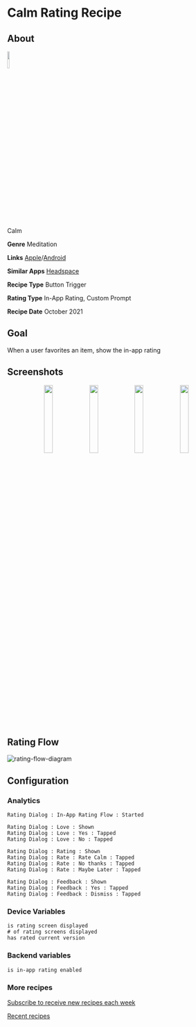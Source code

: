 # Calm Rating Recipe

## About

<img src='https://play-lh.googleusercontent.com/S76GphUu2pZa249td2Bb4XAhLcPRrFdL1zp_5qU1ouukvRq9r0-8jJ-CruaTtdT6g84=s180-rw' width='10%'>

Calm

**Genre** Meditation

**Links** [Apple](https://apps.apple.com/us/app/calm-sleep-meditation/id571800810)/[Android](https://play.google.com/store/apps/details?id=com.calm.android)

**Similar Apps** [Headspace](https://ratingrecipes.com/apps/headspace)

**Recipe Type** Button Trigger

**Rating Type** In-App Rating, Custom Prompt

**Recipe Date** October 2021

## Goal
When a user favorites an item, show the in-app rating

## Screenshots
<p align="center">
<img src='https://user-images.githubusercontent.com/140911/137760933-ec83ffae-2f90-42eb-9724-95ed328a51c4.png' width='20%'> <img src='https://user-images.githubusercontent.com/140911/137760967-36059afc-452f-4ad2-8236-ed73d69729a7.png' width='20%'> <img src='https://user-images.githubusercontent.com/140911/137760962-8caefbbe-9f32-45c9-8f19-a773da389eca.png' width='20%'> <img src='https://user-images.githubusercontent.com/140911/137760970-28a04cf1-1999-4235-acb2-371b69fbf30d.jpeg' width='20%'>
</p>

## Rating Flow
![rating-flow-diagram](https://www.plantuml.com/plantuml/proxy?]fmt=svg&src=https://raw.githubusercontent.com/ratingrecipes/ratingrecipes/master/apps/calm/flow.iuml)

## Configuration

### Analytics
```
Rating Dialog : In-App Rating Flow : Started

Rating Dialog : Love : Shown
Rating Dialog : Love : Yes : Tapped
Rating Dialog : Love : No : Tapped

Rating Dialog : Rating : Shown
Rating Dialog : Rate : Rate Calm : Tapped
Rating Dialog : Rate : No thanks : Tapped
Rating Dialog : Rate : Maybe Later : Tapped

Rating Dialog : Feedback : Shown
Rating Dialog : Feedback : Yes : Tapped
Rating Dialog : Feedback : Dismiss : Tapped
```

### Device Variables
```
is rating screen displayed
# of rating screens displayed
has rated current version
```

### Backend variables
```
is in-app rating enabled
```

### More recipes

[Subscribe to receive new recipes each week](https://newsletter.ratingrecipes.com/)

[Recent recipes](https://ratingrecipes.com)